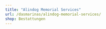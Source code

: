 ```yaml
---
title: "Alindog Memorial Services"
url: /dasmarinas/alindog-memorial-services/
shop: Bestattungen
---
```

